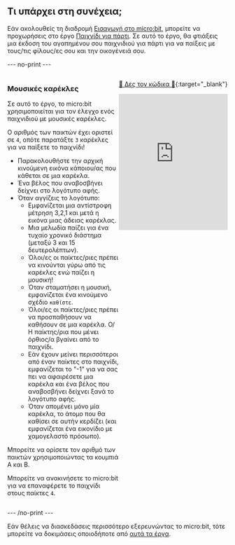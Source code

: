 ## Τι υπάρχει στη συνέχεια;

Εάν ακολουθείς τη διαδρομή [Εισαγωγή στο micro:bit](https://projects.raspberrypi.org/el-GR/raspberrypi/microbit-intro), μπορείτε να προχωρήσεις στο έργο [Παιχνίδι για πάρτι](https://projects.raspberrypi.org/el-GR/projects/party-game). Σε αυτό το έργο, θα φτιάξεις μια έκδοση του αγαπημένου σου παιχνιδιού για πάρτι για να παίξεις με τους/τις φίλους/ες σου και την οικογένειά σου.

--- no-print ---

<div style="display: flex; flex-wrap: wrap">
<div style="flex-basis: 200px; flex-grow: 1">  

### Μουσικές καρέκλες

Σε αυτό το έργο, το micro:bit χρησιμοποιείται για τον έλεγχο ενός παιχνιδιού με μουσικές καρέκλες.

Ο αριθμός των παικτών έχει οριστεί σε `4`, οπότε παρατάξτε `3` καρέκλες για να παίξετε το παιχνίδι!

- Παρακολουθήστε την αρχική κινούμενη εικόνα κάποιου/ας που κάθεται σε μια καρέκλα.
- Ένα βέλος που αναβοσβήνει δείχνει στο λογότυπο αφής.
- Όταν αγγίζεις το λογότυπο:
  - Εμφανίζεται μια αντίστροφη μέτρηση 3,2,1 και μετά η εικόνα μιας άδειας καρέκλας.
  - Μια μελωδία παίζει για ένα τυχαίο χρονικό διάστημα (μεταξύ 3 και 15 δευτερολέπτων).
  - Όλοι/ες οι παίκτες/ριες πρέπει να κινούνται γύρω από τις καρέκλες ενώ παίζει η μουσική!
  - Όταν σταματήσει η μουσική, εμφανίζεται ένα κινούμενο σχέδιο `καθίστε`.
  - Όλοι/ες οι παίκτες/ριες πρέπει να προσπαθήσουν να καθήσουν σε μια καρέκλα. Ο/Η παίκτης/ρια που μένει όρθιος/α βγαίνει από το παιχνίδι.
  - Εάν έχουν μείνει περισσότεροι από έναν παίκτες στο παιχνίδι, εμφανίζεται το "-1" για να σας πει να αφαιρέσετε μια καρέκλα και ένα βέλος που αναβοσβήνει δείχνει ξανά το λογότυπο αφής.
  - Όταν απομένει μόνο μία καρέκλα, το άτομο που θα καθίσει σε αυτήν κερδίζει (και εμφανίζεται ένα εικονίδιο με χαμογελαστό πρόσωπο).

Μπορείτε να ορίσετε τον αριθμό των παικτών χρησιμοποιώντας τα κουμπιά A και B.

Μπορείτε να ανακινήσετε το micro:bit για να επαναφέρετε το παιχνίδι στους παίκτες `4`.

</div>

<div>

[👀 Δες τον κώδικα 👀](https://makecode.microbit.org/_8o7R5MEfC4m3){:target="_blank"}

<div style="position:relative;height:0;padding-bottom:125%;overflow:hidden;"><iframe style="position:absolute;top:0;left:0;width:100%;height:100%;" src="https://makecode.microbit.org/---run?id=_8o7R5MEfC4m3" allowfullscreen="allowfullscreen" sandbox="allow-popups allow-forms allow-scripts allow-same-origin" frameborder="0"></iframe></div>

</div>

<div>

--- /no-print ---

Εάν θέλεις να διασκεδάσεις περισσότερο εξερευνώντας το micro:bit, τότε μπορείτε να δοκιμάσεις οποιοδήποτε από [αυτά τα έργα](https://projects.raspberrypi.org/el-GR/projects?hardware%5B%5D=microbit).
